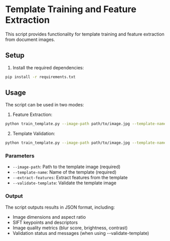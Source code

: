 # Template Training and Feature Extraction

This script provides functionality for template training and feature extraction from document images.

## Setup

1. Install the required dependencies:
```bash
pip install -r requirements.txt
```

## Usage

The script can be used in two modes:

1. Feature Extraction:
```bash
python train_template.py --image-path path/to/image.jpg --template-name "Template1" --extract-features
```

2. Template Validation:
```bash
python train_template.py --image-path path/to/image.jpg --template-name "Template1" --validate-template
```

### Parameters

- `--image-path`: Path to the template image (required)
- `--template-name`: Name of the template (required)
- `--extract-features`: Extract features from the template
- `--validate-template`: Validate the template image

### Output

The script outputs results in JSON format, including:
- Image dimensions and aspect ratio
- SIFT keypoints and descriptors
- Image quality metrics (blur score, brightness, contrast)
- Validation status and messages (when using --validate-template) 
